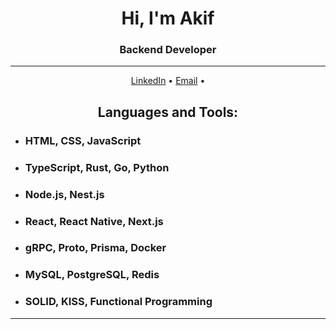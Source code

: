 <h1 align="center">Hi, I'm Akif</h1>
<h3 align="center">Backend Developer</h3>

---

<p align="center">
  <a href="https://www.linkedin.com/in/akiftuncc/">LinkedIn</a> •
  <a href="mailto:akiftuncc@outlook.com">Email</a> •
</p>

<h2 align="center">Languages and Tools:</h2>
  <ul>
    <li><h3>HTML, CSS, JavaScript</h3></li>
    <li><h3>TypeScript, Rust, Go, Python</h3></li>
    <li><h3>Node.js, Nest.js</h3></li>
    <li><h3>React, React Native, Next.js</h3></li>
    <li><h3>gRPC, Proto, Prisma, Docker</h3></li>
    <li><h3>MySQL, PostgreSQL, Redis</h3></li>
    <li><h3>SOLID, KISS, Functional Programming</h3></li>
  </ul>


---
